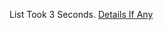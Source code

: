 List Took 3 Seconds.
[Details If Any](https://github.com/deathbybandaid/piholeparser/blob/master/RecentRunLogs/parsingscripts/StevenBlacksUnifiedHostsFakenewsGambling.md)

